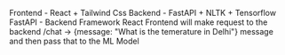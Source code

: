 Frontend - React + Tailwind Css
Backend - FastAPI + NLTK + Tensorflow
FastAPI - Backend Framework
React Frontend will make request to the backend 
/chat -> {message: "What is the temerature in Delhi"}
message and then pass that to the ML Model
